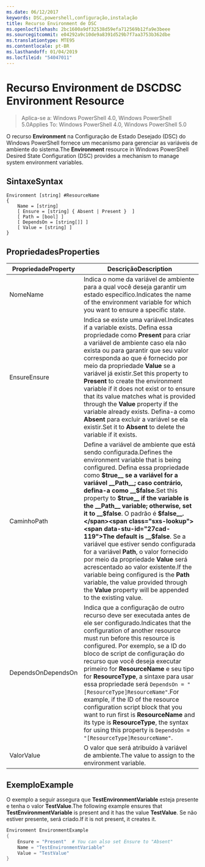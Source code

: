 ```yaml
---
ms.date: 06/12/2017
keywords: DSC,powershell,configuração,instalação
title: Recurso Environment de DSC
ms.openlocfilehash: 2bc1600a9df32538d59efa712569b12fa9e3beee
ms.sourcegitcommit: e04292a9c10de9a8391d529b7f7aa3753b362dbe
ms.translationtype: MTE95
ms.contentlocale: pt-BR
ms.lasthandoff: 01/04/2019
ms.locfileid: "54047011"
---
```

# <a name="dsc-environment-resource"></a><span data-ttu-id="27cad-103">Recurso Environment de DSC</span><span class="sxs-lookup"><span data-stu-id="27cad-103">DSC Environment Resource</span></span>

> <span data-ttu-id="27cad-104">Aplica-se a: Windows PowerShell 4.0, Windows PowerShell 5.0</span><span class="sxs-lookup"><span data-stu-id="27cad-104">Applies To: Windows PowerShell 4.0, Windows PowerShell 5.0</span></span>

<span data-ttu-id="27cad-105">O recurso __Environment__ na Configuração de Estado Desejado (DSC) do Windows PowerShell fornece um mecanismo para gerenciar as variáveis de ambiente do sistema.</span><span class="sxs-lookup"><span data-stu-id="27cad-105">The __Environment__ resource in Windows PowerShell Desired State Configuration (DSC) provides a mechanism to manage system environment variables.</span></span>

## <a name="syntax"></a><span data-ttu-id="27cad-106">Sintaxe</span><span class="sxs-lookup"><span data-stu-id="27cad-106">Syntax</span></span>
``` mof
Environment [string] #ResourceName
{
    Name = [string]
    [ Ensure = [string] { Absent | Present }  ]
    [ Path = [bool] ]
    [ DependsOn = [string[]] ]
    [ Value = [string] ]
}
```

## <a name="properties"></a><span data-ttu-id="27cad-107">Propriedades</span><span class="sxs-lookup"><span data-stu-id="27cad-107">Properties</span></span>

|  <span data-ttu-id="27cad-108">Propriedade</span><span class="sxs-lookup"><span data-stu-id="27cad-108">Property</span></span>  |  <span data-ttu-id="27cad-109">Descrição</span><span class="sxs-lookup"><span data-stu-id="27cad-109">Description</span></span>   |
|---|---|
| <span data-ttu-id="27cad-110">Nome</span><span class="sxs-lookup"><span data-stu-id="27cad-110">Name</span></span>| <span data-ttu-id="27cad-111">Indica o nome da variável de ambiente para a qual você deseja garantir um estado específico.</span><span class="sxs-lookup"><span data-stu-id="27cad-111">Indicates the name of the environment variable for which you want to ensure a specific state.</span></span>|
| <span data-ttu-id="27cad-112">Ensure</span><span class="sxs-lookup"><span data-stu-id="27cad-112">Ensure</span></span>| <span data-ttu-id="27cad-113">Indica se existe uma variável.</span><span class="sxs-lookup"><span data-stu-id="27cad-113">Indicates if a variable exists.</span></span> <span data-ttu-id="27cad-114">Defina essa propriedade como __Present__ para criar a variável de ambiente caso ela não exista ou para garantir que seu valor corresponda ao que é fornecido por meio da propriedade __Value__ se a variável já existir.</span><span class="sxs-lookup"><span data-stu-id="27cad-114">Set this property to __Present__ to create the environment variable if it does not exist or to ensure that its value matches what is provided through the __Value__ property if the variable already exists.</span></span> <span data-ttu-id="27cad-115">Defina-a como __Absent__ para excluir a variável se ela existir.</span><span class="sxs-lookup"><span data-stu-id="27cad-115">Set it to __Absent__ to delete the variable if it exists.</span></span>|
| <span data-ttu-id="27cad-116">Caminho</span><span class="sxs-lookup"><span data-stu-id="27cad-116">Path</span></span>| <span data-ttu-id="27cad-117">Define a variável de ambiente que está sendo configurada.</span><span class="sxs-lookup"><span data-stu-id="27cad-117">Defines the environment variable that is being configured.</span></span> <span data-ttu-id="27cad-118">Defina essa propriedade como __$true__ se a variável for a variável __Path__; caso contrário, defina-a como __$false__.</span><span class="sxs-lookup"><span data-stu-id="27cad-118">Set this property to __$true__ if the variable is the __Path__ variable; otherwise, set it to __$false__.</span></span> <span data-ttu-id="27cad-119">O padrão é __$false__.</span><span class="sxs-lookup"><span data-stu-id="27cad-119">The default is __$false__.</span></span> <span data-ttu-id="27cad-120">Se a variável que estiver sendo configurada for a variável __Path__, o valor fornecido por meio da propriedade __Value__ será acrescentado ao valor existente.</span><span class="sxs-lookup"><span data-stu-id="27cad-120">If the variable being configured is the __Path__ variable, the value provided through the __Value__ property will be appended to the existing value.</span></span>|
| <span data-ttu-id="27cad-121">DependsOn</span><span class="sxs-lookup"><span data-stu-id="27cad-121">DependsOn</span></span> | <span data-ttu-id="27cad-122">Indica que a configuração de outro recurso deve ser executada antes de ele ser configurado.</span><span class="sxs-lookup"><span data-stu-id="27cad-122">Indicates that the configuration of another resource must run before this resource is configured.</span></span> <span data-ttu-id="27cad-123">Por exemplo, se a ID do bloco de script de configuração do recurso que você deseja executar primeiro for __ResourceName__ e seu tipo for __ResourceType__, a sintaxe para usar essa propriedade será `DependsOn = "[ResourceType]ResourceName"`.</span><span class="sxs-lookup"><span data-stu-id="27cad-123">For example, if the ID of the resource configuration script block that you want to run first is __ResourceName__ and its type is __ResourceType__, the syntax for using this property is `DependsOn = "[ResourceType]ResourceName"`.</span></span>|
| <span data-ttu-id="27cad-124">Valor</span><span class="sxs-lookup"><span data-stu-id="27cad-124">Value</span></span>| <span data-ttu-id="27cad-125">O valor que será atribuído à variável de ambiente.</span><span class="sxs-lookup"><span data-stu-id="27cad-125">The value to assign to the environment variable.</span></span>|

## <a name="example"></a><span data-ttu-id="27cad-126">Exemplo</span><span class="sxs-lookup"><span data-stu-id="27cad-126">Example</span></span>

<span data-ttu-id="27cad-127">O exemplo a seguir assegura que __TestEnvironmentVariable__ esteja presente e tenha o valor __TestValue__.</span><span class="sxs-lookup"><span data-stu-id="27cad-127">The following example ensures that __TestEnvironmentVariable__ is present and it has the value __TestValue__.</span></span> <span data-ttu-id="27cad-128">Se não estiver presente, será criado.</span><span class="sxs-lookup"><span data-stu-id="27cad-128">If it is not present, it creates it.</span></span>

```powershell
Environment EnvironmentExample
{
    Ensure = "Present"  # You can also set Ensure to "Absent"
    Name = "TestEnvironmentVariable"
    Value = "TestValue"
}
```